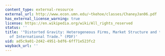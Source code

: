 ```yaml
---
content_type: external-resource
external_url: http://www.econ.umn.edu/~tkehoe/classes/ChaneyJan06.pdf
has_external_license_warning: true
license: https://en.wikipedia.org/wiki/All_rights_reserved
status: ''
title: '"Distorted Gravity: Heterogeneous Firms, Market Structure and the Geography
  of International Trade." (PDF)'
uid: ad5c9a01-2d42-4951-bdf6-6ff71e523fc2
wayback_url: ''
---
```

